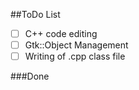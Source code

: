 ##ToDo List

- [ ] C++ code editing
- [ ] Gtk::Object Management
- [ ] Writing of .cpp class file

###Done
